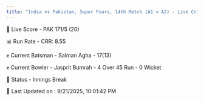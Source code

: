 ```yaml
---
title: "India vs Pakistan, Super Fours, 14th Match (A1 v A2) - Live Cricket Score"
---
```


🔴 Live Score - PAK 171/5 (20)  

📊 Run Rate - CRR: 8.55  

✊ Current Batsman - Salman Agha - 17(13)  

✊ Current Bowler - Jasprit Bumrah - 4 Over 45 Run - 0 Wicket  

📑 Status - Innings Break

📝 Last Updated on : 9/21/2025, 10:01:42 PM  

